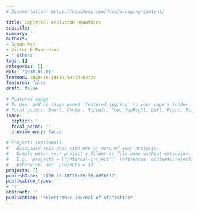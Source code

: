 ```yaml
---
# Documentation: https://wowchemy.com/docs/managing-content/

title: Empirical evolution equations
subtitle: ''
summary: ''
authors:
- Susan Wei
- Victor M Panaretos
- ' others'
tags: []
categories: []
date: '2018-01-01'
lastmod: 2020-10-18T16:59:33+03:00
featured: false
draft: false

# Featured image
# To use, add an image named `featured.jpg/png` to your page's folder.
# Focal points: Smart, Center, TopLeft, Top, TopRight, Left, Right, BottomLeft, Bottom, BottomRight.
image:
  caption: ''
  focal_point: ''
  preview_only: false

# Projects (optional).
#   Associate this post with one or more of your projects.
#   Simply enter your project's folder or file name without extension.
#   E.g. `projects = ["internal-project"]` references `content/project/deep-learning/index.md`.
#   Otherwise, set `projects = []`.
projects: []
publishDate: '2020-10-18T13:59:33.065033Z'
publication_types:
- '2'
abstract: ''
publication: '*Electronic Journal of Statistics*'
---
```

